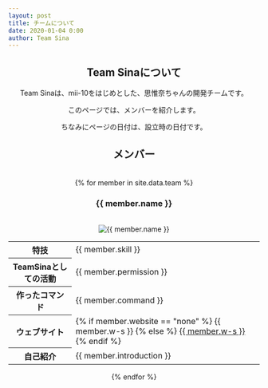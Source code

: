 ```yaml
---
layout: post
title: チームについて
date: 2020-01-04 0:00
author: Team Sina
---
```

<center>
<h2 class="main-title">Team Sinaについて</h2>
Team Sinaは、mii-10をはじめとした、思惟奈ちゃんの開発チームです。<br>

このページでは、メンバーを紹介します。<br>

ちなみにページの日付は、設立時の日付です。<br>
<h2 class="top-black">メンバー</h2><br>
{% for member in site.data.team %}
<br>
<h3>{{ member.name }}</h3>
<br>
<img src="{{ site.url }}/img/teammember/{{ member.img }}" title="{{ member.name }}" class="team-img">
<br>
<table>
<tr>
<th>特技</th>
<td>{{ member.skill }}</td>
</tr>
<tr>
<th>TeamSinaとしての活動</th>
<td>{{ member.permission }}</td>
</tr>
<tr>
<th>作ったコマンド</th>
<td>{{ member.command }}</td>
</tr>
<tr>
<th>ウェブサイト</th>
<td>
{% if member.website == "none" %}
{{ member.w-s }}
{% else %}
<a href="{{ member.website }}" class="a-orange">{{ member.w-s }}</a>
{% endif %}
</td>
</tr>
<tr>
<th>自己紹介</th>
<td>{{ member.introduction }}</td>
</tr>
</table>
{% endfor %}
</center>
